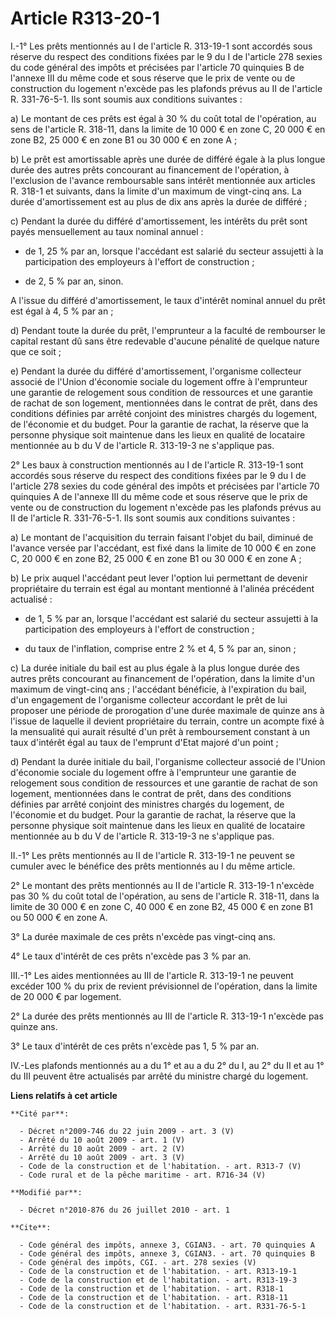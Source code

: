 # Article R313-20-1

I.-1° Les prêts mentionnés au I de l'article R. 313-19-1 sont accordés sous réserve du respect des conditions fixées par le 9
du I de l'article 278 sexies du code général des impôts et précisées par l'article 70 quinquies B de l'annexe III du même
code et sous réserve que le prix de vente ou de construction du logement n'excède pas les plafonds prévus au II de l'article
R. 331-76-5-1. Ils sont soumis aux conditions suivantes : 

a) Le montant de ces prêts est égal à 30 % du coût total de l'opération, au sens de l'article R. 318-11, dans la limite de 10
000 € en zone C, 20 000 € en zone B2, 25 000 € en zone B1 ou 30 000 € en zone A ; 

b) Le prêt est amortissable après une durée de différé égale à la plus longue durée des autres prêts concourant au
financement de l'opération, à l'exclusion de l'avance remboursable sans intérêt mentionnée aux articles R. 318-1 et suivants,
dans la limite d'un maximum de vingt-cinq ans. La durée d'amortissement est au plus de dix ans après la durée de différé ; 

c) Pendant la durée du différé d'amortissement, les intérêts du prêt sont payés mensuellement au taux nominal annuel :

- de 1, 25 % par an, lorsque l'accédant est salarié du secteur assujetti à la participation des employeurs à l'effort de
construction ;

- de 2, 5 % par an, sinon.

A l'issue du différé d'amortissement, le taux d'intérêt nominal annuel du prêt est égal à 4, 5 % par an ; 

d) Pendant toute la durée du prêt, l'emprunteur a la faculté de rembourser le capital restant dû sans être redevable d'aucune
pénalité de quelque nature que ce soit ; 

e) Pendant la durée du différé d'amortissement, l'organisme collecteur associé de l'Union d'économie sociale du logement
offre à l'emprunteur une garantie de relogement sous condition de ressources et une garantie de rachat de son logement,
mentionnées dans le contrat de prêt, dans des conditions définies par arrêté conjoint des ministres chargés du logement, de
l'économie et du budget. Pour la garantie de rachat, la réserve que la personne physique soit maintenue dans les lieux en
qualité de locataire mentionnée au b du V de l'article R. 313-19-3 ne s'applique pas. 

2° Les baux à construction mentionnés au I de l'article R. 313-19-1 sont accordés sous réserve du respect des conditions
fixées par le 9 du I de l'article 278 sexies du code général des impôts et précisées par l'article 70 quinquies A de l'annexe
III du même code et sous réserve que le prix de vente ou de construction du logement n'excède pas les plafonds prévus au II
de l'article R. 331-76-5-1. Ils sont soumis aux conditions suivantes : 

a) Le montant de l'acquisition du terrain faisant l'objet du bail, diminué de l'avance versée par l'accédant, est fixé dans
la limite de 10 000 € en zone C, 20 000 € en zone B2, 25 000 € en zone B1 ou 30 000 € en zone A ; 

b) Le prix auquel l'accédant peut lever l'option lui permettant de devenir propriétaire du terrain est égal au montant
mentionné à l'alinéa précédent actualisé :

- de 1, 5 % par an, lorsque l'accédant est salarié du secteur assujetti à la participation des employeurs à l'effort de
construction ;

- du taux de l'inflation, comprise entre 2 % et 4, 5 % par an, sinon ; 

c) La durée initiale du bail est au plus égale à la plus longue durée des autres prêts concourant au financement de
l'opération, dans la limite d'un maximum de vingt-cinq ans ; l'accédant bénéficie, à l'expiration du bail, d'un engagement de
l'organisme collecteur accordant le prêt de lui proposer une période de prorogation d'une durée maximale de quinze ans à
l'issue de laquelle il devient propriétaire du terrain, contre un acompte fixé à la mensualité qui aurait résulté d'un prêt à
remboursement constant à un taux d'intérêt égal au taux de l'emprunt d'Etat majoré d'un point ; 

d) Pendant la durée initiale du bail, l'organisme collecteur associé de l'Union d'économie sociale du logement offre à
l'emprunteur une garantie de relogement sous condition de ressources et une garantie de rachat de son logement, mentionnées
dans le contrat de prêt, dans des conditions définies par arrêté conjoint des ministres chargés du logement, de l'économie et
du budget. Pour la garantie de rachat, la réserve que la personne physique soit maintenue dans les lieux en qualité de
locataire mentionnée au b du V de l'article R. 313-19-3 ne s'applique pas. 

II.-1° Les prêts mentionnés au II de l'article R. 313-19-1 ne peuvent se cumuler avec le bénéfice des prêts mentionnés au I
du même article. 

2° Le montant des prêts mentionnés au II de l'article R. 313-19-1 n'excède pas 30 % du coût total de l'opération, au sens de
l'article R. 318-11, dans la limite de 30 000 € en zone C, 40 000 € en zone B2, 45 000 € en zone B1 ou 50 000 € en zone A. 

3° La durée maximale de ces prêts n'excède pas vingt-cinq ans. 

4° Le taux d'intérêt de ces prêts n'excède pas 3 % par an. 

III.-1° Les aides mentionnées au III de l'article R. 313-19-1 ne peuvent excéder 100 % du prix de revient prévisionnel de
l'opération, dans la limite de 20 000 € par logement. 

2° La durée des prêts mentionnés au III de l'article R. 313-19-1 n'excède pas quinze ans. 

3° Le taux d'intérêt de ces prêts n'excède pas 1, 5 % par an. 

IV.-Les plafonds mentionnés au a du 1° et au a du 2° du I, au 2° du II et au 1° du III peuvent être actualisés par arrêté du
ministre chargé du logement.

**Liens relatifs à cet article**

	**Cité par**:

	  - Décret n°2009-746 du 22 juin 2009 - art. 3 (V)
	  - Arrêté du 10 août 2009 - art. 1 (V)
	  - Arrêté du 10 août 2009 - art. 2 (V)
	  - Arrêté du 10 août 2009 - art. 3 (V)
	  - Code de la construction et de l'habitation. - art. R313-7 (V)
	  - Code rural et de la pêche maritime - art. R716-34 (V)

	**Modifié par**:

	  - Décret n°2010-876 du 26 juillet 2010 - art. 1

	**Cite**:

	  - Code général des impôts, annexe 3, CGIAN3. - art. 70 quinquies A
	  - Code général des impôts, annexe 3, CGIAN3. - art. 70 quinquies B
	  - Code général des impôts, CGI. - art. 278 sexies (V)
	  - Code de la construction et de l'habitation. - art. R313-19-1
	  - Code de la construction et de l'habitation. - art. R313-19-3
	  - Code de la construction et de l'habitation. - art. R318-1
	  - Code de la construction et de l'habitation. - art. R318-11
	  - Code de la construction et de l'habitation. - art. R331-76-5-1
